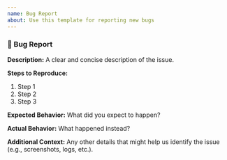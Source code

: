 ```yaml
---
name: Bug Report
about: Use this template for reporting new bugs
---
```


### 🐛 Bug Report

**Description:**
A clear and concise description of the issue.

**Steps to Reproduce:**
1. Step 1
2. Step 2
3. Step 3

**Expected Behavior:**
What did you expect to happen?

**Actual Behavior:**
What happened instead?

**Additional Context:**
Any other details that might help us identify the issue (e.g., screenshots, logs, etc.).
